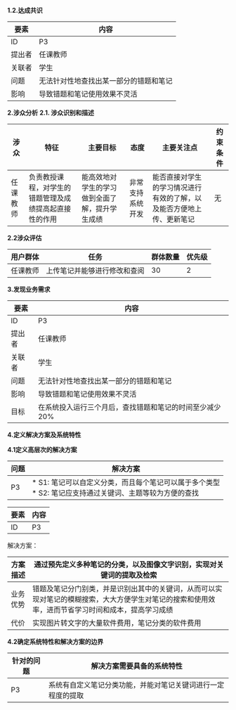 **1.2.达成共识**

| 要素   | 内容                                   |
| ------ | -------------------------------------- |
| ID     | P3                                     |
| 提出者 | 任课教师                               |
| 关联者 | 学生                                   |
| 问题   | 无法针对性地查找出某一部分的错题和笔记 |
| 影响   | 导致错题和笔记使用效果不灵活           |

**2.涉众分析**
**2.1. 涉众识别和描述**

| 涉众     | 特征                                                   | 主要目标                                       | 态度             | 主要关注点                                                   | 约束条件 |
| -------- | ------------------------------------------------------ | ---------------------------------------------- | ---------------- | ------------------------------------------------------------ | -------- |
| 任课教师 | 负责教授课程，对学生的错题管理及成绩提高起直接性的作用 | 能高效地对学生的学习做到全面了解，提升学生成绩 | 非常支持系统开发 | 能否直接对学生的学习情况进行有效的了解，以及能否方便地上传、更新笔记 | 无       |

**2.2涉众评估**

| 用户群体 | 任务                         | 群体数量 | 优先级 |
| -------- | ---------------------------- | -------- | ------ |
| 任课教师 | 上传笔记并能够进行修改和查阅 | 30       | 2      |

**3.发现业务需求**

| 要素   | 内容                                                    |
| ------ | ------------------------------------------------------- |
| ID     | P3                                                      |
| 提出者 | 任课教师                                                |
| 关联者 | 学生                                                    |
| 问题   | 无法针对性地查找出某一部分的错题和笔记                  |
| 影响   | 导致错题和笔记使用效果不灵活                            |
| 目标   | 在系统投入运行三个月后，查找错题和笔记的时间至少减少20% |

**4.定义解决方案及系统特性**

**4.1定义高层次的解决方案**

| 问题 | 解决方案                                                     |
| ---- | ------------------------------------------------------------ |
| P3   | * S1: 笔记可以自定义分类，而且每个笔记可以属于多个类型<br/>* S2: 笔记应支持通过关键词、主题等较为方便的查找 |

| 要素 | 内容 |
| ---- | ---- |
| ID   | P3   |

解决方案：

| 方案描述 | 通过预先定义多种笔记的分类，以及图像文字识别，实现对关键词的提取及检索 |
| -------- | ------------------------------------------------------------ |
| 业务优势 | 错题及笔记分门别类，并是识别出其中的关键词，从而可以实现对笔记的模糊搜索，大大方便学生对笔记的搜索和使用效率，进而节省学习时间和成本，提高学习成绩 |
| 代价     | 实现图片转文字的大量软件费用，笔记分类的软件费用             |

**4.2确定系统特性和解决方案的边界**

| 针对的问题 | 解决方案需要具备的系统特性                                   |
| ---------- | ------------------------------------------------------------ |
| P3         | 系统有自定义笔记分类功能，并能对笔记关键词进行一定程度的提取 |

